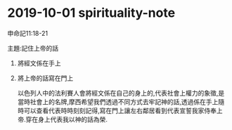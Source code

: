 # 2019-10-01 spirituality-note

申命記11:18-21

主題:記住上帝的話

1. 將經文係在手上
2. 將上帝的話寫在門上

   以色列人中的法利賽人會將經文係在自己的身上的,代表社會上權力的象徵,是當時社會上的名牌,摩西希望我們透過不同方式去牢記神的話,透過係在手上隨時可以查看代表時時刻刻記得,寫在門上讓左右鄰居看到代表宣誓我家侍奉上帝.穿在身上代表我以神的話為榮.

